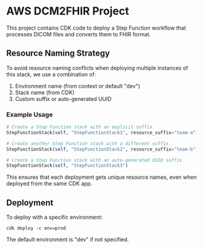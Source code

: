 # AWS DCM2FHIR Project

This project contains CDK code to deploy a Step Function workflow that processes DICOM files and converts them to FHIR format.

## Resource Naming Strategy

To avoid resource naming conflicts when deploying multiple instances of this stack, we use a combination of:

1. Environment name (from context or default "dev")
2. Stack name (from CDK)
3. Custom suffix or auto-generated UUID

### Example Usage

```python
# Create a Step Function stack with an explicit suffix
StepFunctionStack(self, "StepFunctionStack1", resource_suffix="team-a")

# Create another Step Function stack with a different suffix
StepFunctionStack(self, "StepFunctionStack2", resource_suffix="team-b")

# Create a Step Function stack with an auto-generated UUID suffix
StepFunctionStack(self, "StepFunctionStack3")
```

This ensures that each deployment gets unique resource names, even when deployed from the same CDK app.

## Deployment

To deploy with a specific environment:

```
cdk deploy -c env=prod
```

The default environment is "dev" if not specified.